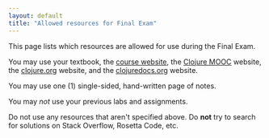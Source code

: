 ```yaml
---
layout: default
title: "Allowed resources for Final Exam"
---
```


This page lists which resources are allowed for use during the Final Exam.

You may use your textbook, the [course website](http://ycpcs.github.io/cs340-fall2018), the [Clojure MOOC](http://moocfi.github.io/courses/2014/clojure/) website, the [clojure.org](http://clojure.org/) website, and the [clojuredocs.org](http://clojuredocs.org/) website.

You may use one (1) single-sided, hand-written page of notes.

You may *not* use your previous labs and assignments.

<div class="callout">
Do not use any resources that aren't specified above.  Do <b>not</b> try to search for solutions on Stack Overflow, Rosetta Code, etc.
</div>
